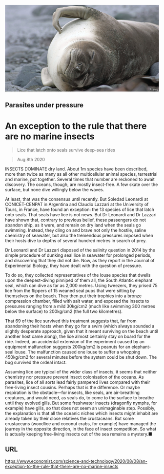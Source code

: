 ![](./images/20200808_STP501.jpg)

## Parasites under pressure

# An exception to the rule that there are no marine insects

> Lice that latch onto seals survive deep-sea rides

> Aug 8th 2020

INSECTS DOMINATE dry land. About 1m species have been described, more than twice as many as all other multicellular animal species, terrestrial and marine, put together. Several times that number are reckoned to await discovery. The oceans, though, are mostly insect-free. A few skate over the surface, but none dive willingly below the waves.

At least, that was the consensus until recently. But Soledad Leonardi at CONICET-CENPAT in Argentina and Claudio Lazzari at the University of Tours, in France, have found an exception: the 13 species of lice that latch onto seals. That seals have lice is not news. But Dr Leonardi and Dr Lazzari have shown that, contrary to previous belief, these passengers do not abandon ship, as it were, and remain on dry land when the seals go swimming. Instead, they cling on and brave not only the hostile, saline chemistry of seawater, but also the tremendous pressures imposed when their hosts dive to depths of several hundred metres in search of prey.

Dr Leonardi and Dr Lazzari disposed of the salinity question in 2014 by the simple procedure of dunking seal lice in seawater for prolonged periods, and discovering that they did not die. Now, as they report in the Journal of Experimental Biology, they have dealt with the question of pressure.

To do so, they collected representatives of the louse species that dwells upon the deepest-diving pinniped of them all, the South Atlantic elephant seal, which can dive as far as 2,000 metres. Using tweezers, they prised 75 lice from the flippers of 15 weaned seal pups that were sitting by themselves on the beach. They then put their trophies into a bronze compression chamber, filled with salt water, and exposed the insects to pressures ranging from a mild 30kg/cm2 (much like swimming 300 metres below the surface) to 200kg/cm2 (the full two kilometres).

That 69 of the lice survived this treatment suggests that, far from abandoning their hosts when they go for a swim (which always sounded a slightly desperate approach, given that it meant surviving on the beach until another host came along), the lice almost certainly stay on board for the ride. Indeed, an accidental extension of the experiment caused by an equipment malfunction suggests 200kg/cm2 is peanuts for an elephant-seal louse. The malfunction caused one louse to suffer a whopping 450kg/cm2 for several minutes before the system could be shut down. The bug survived the ordeal intact.

Assuming lice are typical of the wider class of insects, it seems that neither chemistry nor pressure prevent insect colonisation of the oceans. As parasites, lice of all sorts lead fairly pampered lives compared with their free-living insect cousins. Perhaps that is the difference. Or maybe respiration is the obstacle—for insects, like seals, are air-breathing creatures, and would need, as seals do, to come to the surface to breathe until they evolved gills. But some freshwater insects (dragonfly nymphs, for example) have gills, so that does not seem an unimaginable step. Possibly, the explanation is that all the oceanic niches which insects might inhabit are already taken by their close relatives the crustaceans. But some crustaceans (woodlice and coconut crabs, for example) have managed the journey in the opposite direction, in the face of insect competition. So what is actually keeping free-living insects out of the sea remains a mystery.■

## URL

https://www.economist.com/science-and-technology/2020/08/08/an-exception-to-the-rule-that-there-are-no-marine-insects
